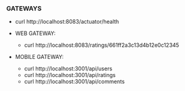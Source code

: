 ### GATEWAYS

- curl http://localhost:8083/actuator/health

- WEB GATEWAY:

  - curl http://localhost:8083/ratings/661ff2a3c13d4b12e0c12345

- MOBILE GATEWAY:

  - curl http://localhost:3001/api/users
  - curl http://localhost:3001/api/ratings
  - curl http://localhost:3001/api/comments
